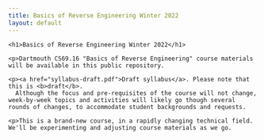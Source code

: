 ```yaml
---
title: Basics of Reverse Engineering Winter 2022
layout: default
---
```


    <h1>Basics of Reverse Engineering Winter 2022</h1>

    <p>Dartmouth CS69.16 "Basics of Reverse Engineering" course materials will be available in this public repository.

    <p><a href="syllabus-draft.pdf">Draft syllabus</a>. Please note that this is <b>draft</b>. 
      Although the focus and pre-requisites of the course will not change, week-by-week topics and activities will likely go though several rounds of changes, to accommodate student backgrounds and requests.

    <p>This is a brand-new course, in a rapidly changing technical field. We'll be experimenting and adjusting course materials as we go.
